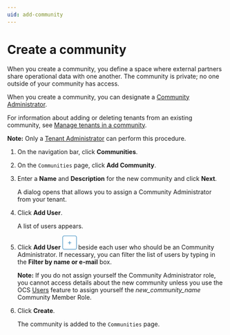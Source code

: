 ```yaml
---
uid: add-community
---
```


# Create a community

When you create a community, you define a space where external partners share operational data with one another. The community is private; no one outside of your community has access.

When you create a community, you can designate a [Community Administrator](xref:communityroles#community-administrator).

For information about adding or deleting tenants from an existing community, see [Manage tenants in a community](xref:managecommunity).

**Note:** Only a [Tenant Administrator](xref:communityroles#tenant-administrator) can perform this procedure.

1. On the navigation bar, click **Communities**.

2. On the `Communities` page, click **Add Community**.

3. Enter a **Name** and **Description** for the new community and click **Next**.

    A dialog opens that allows you to assign a Community Administrator from your tenant.

4. Click **Add User**.

    A list of users appears.

5. Click **Add User** ![Add User](images\add-button-white-background.png "Add User") beside each user who should be an Community Administrator. If necessary, you can filter the list of users by typing in the **Filter by name or e-mail** box.

    **Note:** If you do not assign yourself the Community Administrator role, you cannot access details about the new community unless you use the OCS [Users](xref:ccUsers) feature to assign yourself the _new_community_name_ Community Member Role.

6. Click **Create**.

    The community is added to the `Communities` page.
